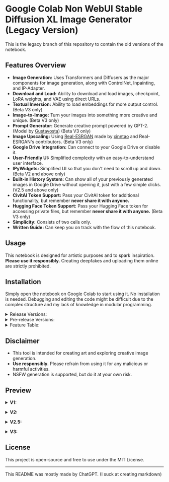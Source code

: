 # Google Colab Non WebUI Stable Diffusion XL Image Generator (Legacy Version)

This is the legacy branch of this repository to contain the old versions of the notebook.

## Features Overview
- **Image Generation:** Uses Transformers and Diffusers as the major components for image generation, along with ControlNet, Inpainting, and IP-Adapter.
- **Download and Load:** Ability to download and load images, checkpoint, LoRA weights, and VAE using direct URLs.
- **Textual Inversion:** Ability to load embeddings for more output control. (Beta V3 only)
- **Image-to-Image:** Turn your images into something more creative and unique. (Beta V3 only)
- **Prompt Generator:** Generate creative prompt powered by GPT-2. (Model by [Gustavosta](https://huggingface.co/Gustavosta)) (Beta V3 only)
- **Image Upscaling:** Using [Real-ESRGAN](https://github.com/xinntao/Real-ESRGAN) made by [xinntao](https://github.com/xinntao) and Real-ESRGAN's contributors. (Beta V3 only)
- **Google Drive Integration:** Can connect to your Google Drive or disable it.
- **User-Friendly UI:** Simplified complexity with an easy-to-understand user interface.
- **IPyWidgets:** Simplified UI so that you don't need to scroll up and down. (Beta V2 and above only)
- **Built-in History System:** Can show all of your previously generated images in Google Drive without opening it, just with a few simple clicks. (V2.5 and above only)
- **CivitAI Token Support:** Pass your CivitAI token for additional functionality, but remember **never share it with anyone.**
- **Hugging Face Token Support:** Pass your Hugging Face token for accessing private files, but remember **never share it with anyone.** (Beta V3 only)
- **Simplicity:** Consists of two cells only.
- **Written Guide:** Can keep you on track with the flow of this notebook. 

## Usage
This notebook is designed for artistic purposes and to spark inspiration. **Please use it responsibly.** Creating deepfakes and uploading them online are strictly prohibited.

## Installation
Simply open the notebook on Google Colab to start using it. No installation is needed. Debugging and editing the code might be difficult due to the complex structure and my lack of knowledge in modular programming.

<details> <summary> Release Versions: </summary>

- **V1:** [![Open In Colab](https://colab.research.google.com/assets/colab-badge.svg)](https://colab.research.google.com/drive/18cUHh7H1c4qUijSD50uQUNl0Fq8wq7nY)
- **V2:** [![Open In Colab](https://colab.research.google.com/assets/colab-badge.svg)](https://colab.research.google.com/drive/1CQeZADunh6tEZCBOleDkZY96osYkRk5I)
- **V2.5:** [![Open In Colab](https://colab.research.google.com/assets/colab-badge.svg)](https://colab.research.google.com/drive/13sfGKPhbCvNon0rpVvImUwVpZ3lkcuit)
- **V3 (current version):** [![Open In Colab](https://colab.research.google.com/assets/colab-badge.svg)](https://colab.research.google.com/github/ZicoDiegoRR/stable_diffusion_xl_colab_ui/blob/main/V3.ipynb)
</details>

<details> <summary> Pre-release Versions: </summary>

- **Alpha V1:** [![Open In Colab](https://colab.research.google.com/assets/colab-badge.svg)](https://colab.research.google.com/drive/14Cwd4DUEj9y1uWrSnFIaX4qItdPmTiVq)
- **Beta V2:** [![Open In Colab](https://colab.research.google.com/assets/colab-badge.svg)](https://colab.research.google.com/drive/1d5X_kSjUIEA4vSy8a-QTFbVLk8Y7AhJQ)
- **Beta V3:** [![Open In Colab](https://colab.research.google.com/assets/colab-badge.svg)](https://colab.research.google.com/drive/1wPT8aMUyJsOGMPdMgUH7AsZyC-KD9RTN)
</details>

<details> <summary>Feature Table:</summary>
  
| No. | Features                                                                              | V1 | V2 | V2.5 | V3 |
|-----|---------------------------------------------------------------------------------------|----|----|------|----|
| 1   | Base pipelines (ControlNet, VAE, Inpainting, Text2Img)                                | ✅  | ✅  | ✅    | ✅  |
| 2   | Base adapters (LoRA, IP-Adapter)                                                      | ✅  | ✅  | ✅    | ✅  |
| 3   | IPyWidgets                                                                            | ❌  | ✅  | ✅    | ✅  |
| 4   | Saving and loading parameters                                                         | ❌  | ✅  | ✅    | ✅  |
| 5   | Interactive UI                                                                        | ❌  | ✅  | ✅    | ✅  |
| 6   | Linking widgets                                                                       | ❌  | ❌  | ✅    | ✅  |
| 7   | History system                                                                        | ❌  | ❌  | ✅    | ✅  |
| 8   | Upload images directly                                                                | ❌  | ❌  | ✅    | ✅  |
| 9   | Image-to-image                                                                        | ❌  | ❌  | ❌    | ✅  |
| 10  | Textual inversion or embeddings                                                       | ❌  | ❌  | ❌    | ✅  |
| 11  | Send images from history to Image-to-image, ControlNet, Inpainting, and/or IP-Adapter | ❌  | ❌  | ❌    | ✅  |
| 12  | Reset button (defaulting the parameters)                                              | ❌  | ❌  | ❌    | ✅  |
| 13  | Compatibility with saved parameters from previous versions                            | ❌  | ❌  | ❌    | ✅  |
| 14  | Preset system (saving, loading, renaming, and deleting custom parameter presets)      | ❌  | ❌  | ❌    | ✅  |
| 15  | GPT-2 Prompt Generator                                                                | ❌  | ❌  | ❌    | ✅  |
| 16  | Hugging Face token integration                                                        | ❌  | ❌  | ❌    | ✅  |
| 17  | Real-ESRGAN Image Upscaling                                                           | ❌  | ❌  | ❌    | ✅  |
| 18  | Modular programming                                                                   | ❌  | ❌  | ❌    | ✅  |
| 19  | New parameter saving system & legacy conversion                                       | ❌  | ❌  | ❌    | ✅  |
| 20  | URL saving system for model       sources                                             | ❌  | ❌  | ❌    | ✅  |
| 21  | One-model-for-all-pipelines system                                                    | ❌  | ❌  | ❌    | ✅  |
| 22  | Preview button for ControlNet-converted image                                         | ❌  | ❌  | ❌    | ✅  |
| 23  | `components` integration for shared tensor memory                                     | ❌  | ❌  | ❌    | ✅  |
| 24  | `ControlNetUnion` memory-efficient implementation                                     | ❌  | ❌  | ❌    | ✅  |
| 25  | Corrupted-download deletion logic                                                     | ❌  | ❌  | ❌    | ✅  |
| 26  | Preview & remove buttons for IP-Adapter uploads                                       | ❌  | ❌  | ❌    | ✅  |
| 27  | `ipycanvas` drawing for inpainting masks (unstable)                                   | ❌  | ❌  | ❌    | ✅  |
| 28  | Pagination in history system                                                          | ❌  | ❌  | ❌    | ✅  |
| 29  | Multiple images per generation                                                        | ❌  | ❌  | ❌    | ✅  |
| 30  | Default model selections (12 models preloaded)                                        | ❌  | ❌  | ❌    | ✅  |
| 31  | Hires.Fix with Real-ESRGAN and LANCZOS upscaling                                      | ❌  | ❌  | ❌    | ✅  |
| 32  | Delete button for history system                                                      | ❌  | ❌  | ❌    | ✅  |
| 33  | Combobox widgets for VAE, checkpoint, LoRA, and embeddings from URLs                  | ❌  | ❌  | ❌    | ✅  |
</details>


## Disclaimer
- This tool is intended for creating art and exploring creative image generation.
- **Use responsibly.** Please refrain from using it for any malicious or harmful activities.
- NSFW generation is supported, but do it at your own risk.

## Preview

<details> <summary> <b>V1:</b> </summary> <br>
  
The resolution is too big. [Consider checking it directly](docs/v1/v1.png).</details>

<details> <summary> <b>V2:</b> </summary> <br>
  
![general_settings_v2](docs/v2/general_settings.png)

![advanced_settings_v2](docs/v2/advanced_settings.png) </details>

<details> <summary> <b>V2.5:</b> </summary> <br>
  
![general_settings_v2.5](docs/v2.5/general_settings.png)

![advanced_settings_v2.5](docs/v2.5/advanced_settings.png)

![history_v2.5](docs/v2.5/history.png) </details>

<details> <summary> <b>V3:</b> </summary>
<br>
  
Check out the preview from the main branch [here](https://github.com/ZicoDiegoRR/stable-diffusion-xl-colab-ui/tree/main#preview).
</details>

## License
This project is open-source and free to use under the MIT License.

---

This README was mostly made by ChatGPT. (I suck at creating markdown)
